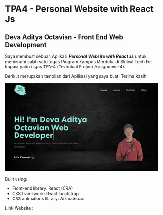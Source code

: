 # TPA4 - Personal Website with React Js

## Deva Aditya Octavian - Front End Web Development

Saya membuat sebuah Aplikasi _**Personal Website with React Js**_ untuk memenuhi salah satu tugas Program Kampus Merdeka di Skilvul Tech For Impact yaitu tugas TPA-4 (Technical Project Assignment-4).

Berikut merupakan tampilan dari Aplikasi yang saya buat. Terima kasih.

![HomePage](src/assets/img/homepage.png)

Built using:

- Front-end library: React (CRA)
- CSS framework: React-bootstrap
- CSS animations library: Animate.css

Link Website : [](https://personal-webiste-w-reactjs-devaaditya.netlify.app/)
